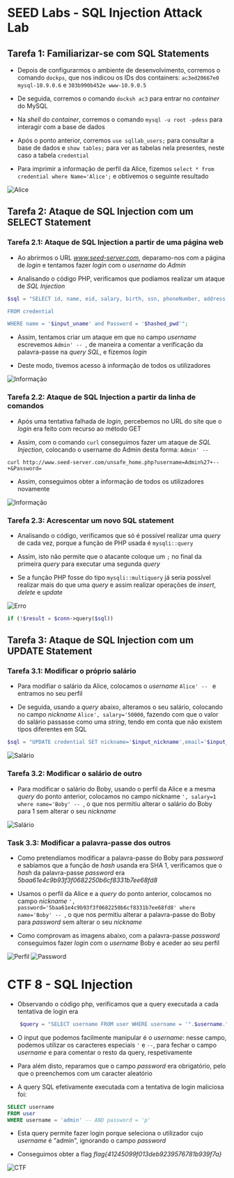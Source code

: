 # SEED Labs - SQL Injection Attack Lab

## Tarefa 1: Familiarizar-se com SQL Statements

* Depois de configurarmos o ambiente de desenvolvimento, corremos o comando `dockps`, que nos indicou os IDs dos containers: `ac3ed20667e0 mysql-10.9.0.6` e `303b990b452e www-10.9.0.5`

* De seguida, corremos o comando `docksh ac3` para entrar no *container* do MySQL

* Na *shell* do *container*, corremos o comando `mysql -u root -pdess` para interagir com a base de dados

* Após o ponto anterior, corremos `use sqllab_users;` para consultar a base de dados e `show tables;` para ver as tabelas nela presentes, neste caso a tabela `credential`

* Para imprimir a informação de perfil da Alice, fizemos `select * from credential where Name='Alice';` e obtivemos o seguinte resultado

![Alice](images/logbook8-tarefa1.png)

## Tarefa 2: Ataque de SQL Injection com um SELECT Statement

### Tarefa 2.1: Ataque de SQL Injection a partir de uma página web

* Ao abrirmos o URL *www.seed-server.com*, deparamo-nos com a página de *login* e tentamos fazer *login* com o *username* do *Admin*

* Analisando o código PHP, verificamos que podíamos realizar um ataque de *SQL Injection* 

```php
$sql = "SELECT id, name, eid, salary, birth, ssn, phoneNumber, address, email, nickname, Password

FROM credential

WHERE name = '$input_uname' and Password = '$hashed_pwd'";
```

* Assim, tentamos criar um ataque em que no campo *username* escrevemos `Admin' -- `, de maneira a comentar a verificação da palavra-passe na *query SQL*, e fizemos *login*

* Deste modo, tivemos acesso à informação de todos os utilizadores

![Informação](images/logbook8-tarefa2-1.png)

### Tarefa 2.2: Ataque de SQL Injection a partir da linha de comandos

* Após uma tentativa falhada de *login*, percebemos no URL do site que o *login* era feito com recurso ao método GET

* Assim, com o comando `curl` conseguimos fazer um ataque de *SQL Injection*, colocando o username do Admin desta forma: `Admin' -- ` 

```
curl http://www.seed-server.com/unsafe_home.php?username=Admin%27+--+&Password= 
```

* Assim, conseguimos obter a informação de todos os utilizadores novamente

![Informação](images/logbook8-task2-2.png)

### Tarefa 2.3: Acrescentar um novo SQL statement

* Analisando o código, verificamos que só é possível realizar uma *query* de cada vez, porque a função de PHP usada é `mysqli::query`

* Assim, isto não permite que o atacante coloque um `;` no final da primeira *query* para executar uma segunda *query*

* Se a função PHP fosse do tipo `mysqli::multiquery` já seria possível realizar mais do que uma *query* e assim realizar operações de *insert*, *delete* e *update*

![Erro](images/logbook8-tarefa2-3.png)

```php
if (!$result = $conn->query($sql))
```

## Tarefa 3: Ataque de SQL Injection com um UPDATE Statement

### Tarefa 3.1: Modificar o próprio salário

* Para modifiar o salário da Alice, colocamos o *username* `Alice' -- ` e entramos no seu perfil

* De seguida, usando a *query* abaixo, alteramos o seu salário, colocando no campo *nickname*  `Alice', salary='50000`, fazendo com que o valor do salário passasse como uma *string*, tendo em conta que não existem tipos diferentes em SQL

```php
$sql = "UPDATE credential SET nickname='$input_nickname',email='$input_email',address='$input_address',PhoneNumber='$input_phonenumber' where ID=$id;"
```

![Salário](images/logbook8-tarefa3-1.png)

### Tarefa 3.2: Modificar o salário de outro

* Para modificar o salário do Boby, usando o perfil da Alice e a mesma *query* do ponto anterior, colocamos no campo nickname `', salary=1 where name='Boby' -- `, o que nos permitiu alterar o salário do Boby para 1 sem alterar o seu *nickname*

![Salário](images/logbook8-tarefa3-2.png)

### Task 3.3: Modificar a palavra-passe dos outros

* Como pretendíamos modificar a palavra-passe do Boby para *password* e sabíamos que a função de *hash* usanda era SHA 1, verificamos que o *hash* da palavra-passe *password* era *5baa61e4c9b93f3f0682250b6cf8331b7ee68fd8*

* Usamos o perfil da Alice e a *query* do ponto anterior, colocamos no campo *nickname* `', password='5baa61e4c9b93f3f0682250b6cf8331b7ee68fd8' where name='Boby' -- `, o que nos permitiu alterar a palavra-passe do Boby para *password* sem alterar o seu *nickname*

* Como comprovam as imagens abaixo, com a palavra-passe *password* conseguimos fazer *login* com o *username* Boby e aceder ao seu perfil

![Perfil](images/logbook8-tarefa3-3-1.png)
![Password](images/logbook8-tarefa3-3-2.png)

# CTF 8 - SQL Injection

* Observando o código php, verificamos que a query executada a cada tentativa de login era

```php
    $query = "SELECT username FROM user WHERE username = '".$username."' AND password = '".$password."'";
```

* O input que podemos facilmente manipular é o *username*: nesse campo, podemos utilizar os caracteres especiais `'` e `--`, para fechar o campo *username* e para comentar o resto da query, respetivamente

* Para além disto, reparamos que o campo *password* era obrigatório, pelo que o preenchemos com um caracter aleatório

* A query SQL efetivamente executada com a tentativa de login maliciosa foi:

```sql
SELECT username
FROM user
WHERE username = 'admin' -- AND password = 'p'
```

* Esta query permite fazer login porque seleciona o utilizador cujo *username* é "admin", ignorando o campo *password*

* Conseguimos obter a flag *flag{41245099f013deb9239576781b939f7a}* 

![CTF](images/logbook8-ctf8.png)
